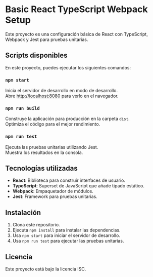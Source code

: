 # Basic React TypeScript Webpack Setup

Este proyecto es una configuración básica de React con TypeScript, Webpack y Jest para pruebas unitarias.

## Scripts disponibles

En este proyecto, puedes ejecutar los siguientes comandos:

### `npm start`

Inicia el servidor de desarrollo en modo de desarrollo.  
Abre [http://localhost:8080](http://localhost:8080) para verlo en el navegador.

### `npm run build`

Construye la aplicación para producción en la carpeta `dist`.  
Optimiza el código para el mejor rendimiento.

### `npm run test`

Ejecuta las pruebas unitarias utilizando Jest.  
Muestra los resultados en la consola.

## Tecnologías utilizadas

- **React**: Biblioteca para construir interfaces de usuario.
- **TypeScript**: Superset de JavaScript que añade tipado estático.
- **Webpack**: Empaquetador de módulos.
- **Jest**: Framework para pruebas unitarias.

## Instalación

1. Clona este repositorio.
2. Ejecuta `npm install` para instalar las dependencias.
3. Usa `npm start` para iniciar el servidor de desarrollo.
4. Usa `npm run test` para ejecutar las pruebas unitarias.

## Licencia

Este proyecto está bajo la licencia ISC.